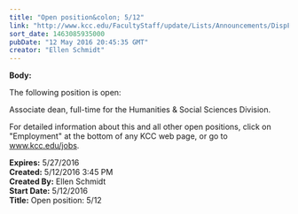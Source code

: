```yaml
---
title: "Open position&colon; 5/12"
link: "http://www.kcc.edu/FacultyStaff/update/Lists/Announcements/DispForm.aspx?ID=2215"
sort_date: 1463085935000
pubDate: "12 May 2016 20:45:35 GMT"
creator: "Ellen Schmidt"
---
```


<div><b>Body:</b> <div class="ExternalClass23CDA0B6DE7E4FAFB5C6F7994A30FF42"><p>The following position is open:</p>
<p>Associate dean, full-time for the Humanities &amp; Social Sciences Division.</p>
<p>For detailed information about this and all other open positions, click on &quot;Employment&quot; at the bottom of any KCC web page, or go to <a href="/jobs">www.kcc.edu/jobs</a>.</p></div></div>
<div><b>Expires:</b> 5/27/2016</div>
<div><b>Created:</b> 5/12/2016 3:45 PM</div>
<div><b>Created By:</b> Ellen Schmidt</div>
<div><b>Start Date:</b> 5/12/2016</div>
<div><b>Title:</b> Open position: 5/12</div>
